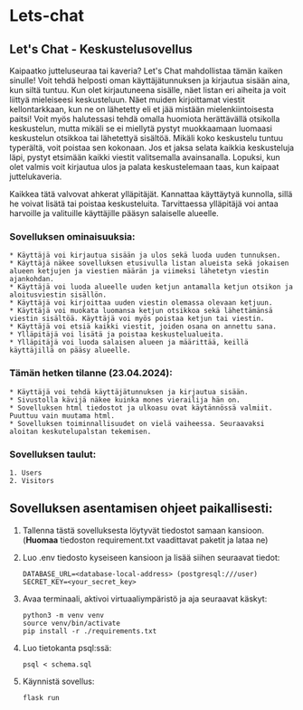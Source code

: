 # Lets-chat

## Let's Chat - Keskustelusovellus

Kaipaatko jutteluseuraa tai kaveria? Let's Chat mahdollistaa tämän kaiken sinulle!
Voit tehdä helposti oman käyttäjätunnuksen ja kirjautua sisään aina, kun siltä tuntuu.
Kun olet kirjautuneena sisälle, näet listan eri aiheita ja voit liittyä mieleiseesi keskusteluun.
Näet muiden kirjoittamat viestit kellontarkkaan, kun ne on lähetetty eli et jää mistään mielenkiintoisesta paitsi!
Voit myös halutessasi tehdä omalla huomiota herättävällä otsikolla keskustelun, mutta mikäli se ei miellytä
pystyt muokkaamaan luomaasi keskustelun otsikkoa tai lähetettyä sisältöä. Mikäli koko keskustelu tuntuu
typerältä, voit poistaa sen kokonaan. Jos et jaksa selata kaikkia keskusteluja läpi, pystyt
etsimään kaikki viestit valitsemalla avainsanalla. Lopuksi, kun olet valmis voit kirjautua ulos ja palata keskustelemaan
taas, kun kaipaat juttelukaveria.

Kaikkea tätä valvovat ahkerat ylläpitäjät. Kannattaa käyttäytyä kunnolla, sillä he voivat lisätä tai poistaa
keskusteluita. Tarvittaessa ylläpitäjä voi antaa harvoille ja valituille käyttäjille pääsyn salaiselle alueelle.


### Sovelluksen ominaisuuksia:

    * Käyttäjä voi kirjautua sisään ja ulos sekä luoda uuden tunnuksen.
    * Käyttäjä näkee sovelluksen etusivulla listan alueista sekä jokaisen alueen ketjujen ja viestien määrän ja viimeksi lähetetyn viestin ajankohdan.
    * Käyttäjä voi luoda alueelle uuden ketjun antamalla ketjun otsikon ja aloitusviestin sisällön.
    * Käyttäjä voi kirjoittaa uuden viestin olemassa olevaan ketjuun.
    * Käyttäjä voi muokata luomansa ketjun otsikkoa sekä lähettämänsä viestin sisältöä. Käyttäjä voi myös poistaa ketjun tai viestin.
    * Käyttäjä voi etsiä kaikki viestit, joiden osana on annettu sana.
    * Ylläpitäjä voi lisätä ja poistaa keskustelualueita.
    * Ylläpitäjä voi luoda salaisen alueen ja määrittää, keillä käyttäjillä on pääsy alueelle.


### Tämän hetken tilanne (23.04.2024):
    * Käyttäjä voi tehdä käyttäjätunnuksen ja kirjautua sisään.
    * Sivustolla kävijä näkee kuinka mones vierailija hän on.
    * Sovelluksen html tiedostot ja ulkoasu ovat käytännössä valmiit. Puuttuu vain muutama html.
    * Sovelluksen toiminnallisuudet on vielä vaiheessa. Seuraavaksi aloitan keskutelupalstan tekemisen.
 

### Sovelluksen taulut:
    1. Users
    2. Visitors


## Sovelluksen asentamisen ohjeet paikallisesti:

1. Tallenna tästä sovelluksesta löytyvät tiedostot samaan kansioon. (**Huomaa** tiedoston requirement.txt vaadittavat paketit ja lataa ne)

2. Luo .env tiedosto kyseiseen kansioon ja lisää siihen seuraavat tiedot:
   ```
   DATABASE_URL=<database-local-address> (postgresql:///user)
   SECRET_KEY=<your_secret_key>
   ```

3. Avaa terminaali, aktivoi virtuaaliympäristö ja aja seuraavat käskyt:
   ```
   python3 -m venv venv
   source venv/bin/activate
   pip install -r ./requirements.txt
   ```

4. Luo tietokanta psql:ssä:
   ```
   psql < schema.sql
   ```

6. Käynnistä sovellus:
   ```
   flask run
   ```

